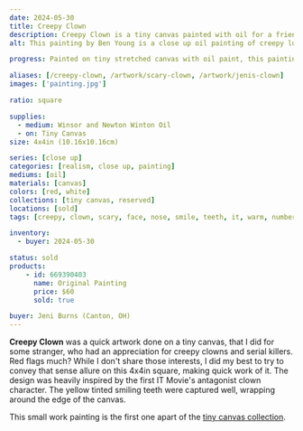 ```yaml
---
date: 2024-05-30
title: Creepy Clown
description: Creepy Clown is a tiny canvas painted with oil for a friend of mine and her appreciation of creepy/scary clowns.
alt: This painting by Ben Young is a close up oil painting of creepy looking clown's nose and part of it's scary smile.

progress: Painted on tiny stretched canvas with oil paint, this painting was painted like most of my realism works. After drawing a basic pencil guide, in this case just a circle for the nose and the lines for the eyes and smile. Starting the painting process from the top left corner and painting my way down to the bottom right corner, section by section. To avoid smudging my hand on existing wet paint. Being a small work, it only took a few hours to complete this artwork. Most of that time was spent at the table with my date, as they painted their own tiny canvas with me.

aliases: [/creepy-clown, /artwork/scary-clown, /artwork/jenis-clown]
images: ['painting.jpg']

ratio: square

supplies:
  - medium: Winsor and Newton Winton Oil
  - on: Tiny Canvas
size: 4x4in (10.16x10.16cm)

series: [close up]
categories: [realism, close up, painting]
mediums: [oil]
materials: [canvas]
colors: [red, white]
collections: [tiny canvas, reserved]
locations: [sold]
tags: [creepy, clown, scary, face, nose, smile, teeth, it, warm, number twenty two]

inventory:
  - buyer: 2024-05-30

status: sold
products:
    - id: 669390403
      name: Original Painting
      price: $60
      sold: true

buyer: Jeni Burns (Canton, OH)
---
```


**Creepy Clown** was a quick artwork done on a tiny canvas, that I did for some stranger, who had an appreciation for creepy clowns and serial killers. Red flags much? While I don't share those interests, I did my best to try to convey that sense allure on this 4x4in square, making quick work of it. The design was heavily inspired by the first IT Movie's antagonist clown character. The yellow tinted smiling teeth were captured well, wrapping around the edge of the canvas.

<!--more-->

This small work painting is the first one apart of the [tiny canvas collection](/collections/tiny-canvas/).